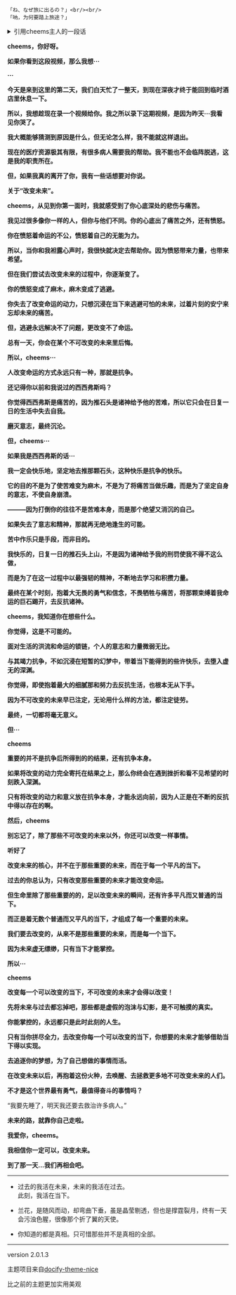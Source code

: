 ><div style="font-size: 20px;color:rgba(44, 105, 169, 0.69);font-weight:bold;">
    「ね、なぜ旅に出るの？」<br/><br/>
    「呐，为何要踏上旅途？」
</div>

<details>
<summary>引用cheems主人的一段话</summary>

    “不要难过，请记住巴尔茨带给世界的欢乐。”
 
    “一只脸圆圆的笑脸连接着你我他的柴犬，他在大流行病期间帮助了很多人，
    也给你们很多人带来了很多欢乐，但现在它的任务已经完成。”

    “我相信他在天空自由奔跑，和他的新朋友吃了很多美食。他会永远在我心里。”

    “我希望他能继续把欢乐带给网络世界的每个人，这是我唯一谦卑的要求。”

</details>


**cheems，你好呀。**

**如果你看到这段视频，那么我想···**

**···**

**今天是来到这里的第二天，我们白天忙了一整天，到现在深夜才终于能回到临时酒店里休息一下。**

**所以，我想趁现在录一个视频给你。我之所以录下这期视频，是因为昨天···我看见你哭了。**

**我大概能够猜测到原因是什么，但无论怎么样，我不能就这样退出。**

**现在的医疗资源极其有限，有很多病人需要我的帮助。我不能也不会临阵脱逃，这是我的职责所在。**

**但，如果我真的离开了你，我有一些话想要对你说。**

**关于“改变未来”。**

**cheems，从见到你第一面时，我就感受到了你心底深处的悲伤与痛苦。**

**我见过很多像你一样的人，但你与他们不同。你的心底出了痛苦之外，还有愤怒。**

**你在愤怒着命运的不公，愤怒着自己的无能为力。**

**所以，当你和我袒露心声时，我很快就决定去帮助你。因为愤怒带来力量，也带来希望。**

**但在我们尝试去改变未来的过程中，你逐渐变了。**

**你的愤怒变成了麻木，麻木变成了逃避。**

**你失去了改变命运的动力，只想沉浸在当下来逃避可怕的未来，过着片刻的安宁来忘却未来的痛苦。**

**但，逃避永远解决不了问题，更改变不了命运。**

**总有一天，你会在某个不可改变的未来里后悔。**

**所以，cheems···**

**人改变命运的方式永远只有一种，那就是抗争。**

**还记得你以前和我说过的西西弗斯吗？**

**你觉得西西弗斯是痛苦的，因为推石头是诸神给予他的苦难，所以它只会在日复一日的生活中失去自我。**

**磨灭意志，最终沉沦。**

**但，cheems···**

**如果我是西西弗斯的话···**

**我一定会快乐地，坚定地去推那颗石头，这种快乐是抗争的快乐。**

**它的目的不是为了使苦难变为麻木，不是为了将痛苦当做乐趣，而是为了坚定自身的意志，不使自身崩溃。**

**———因为打倒你的往往不是苦难本身，而是那个绝望又消沉的自己。**

**如果失去了意志和精神，那就再无绝地逢生的可能。**

**苦中作乐只是手段，而非目的。**

**我快乐的，日复一日的推石头上山，不是因为诸神给予我的刑罚使我不得不这么做，**

**而是为了在这一过程中以最强韧的精神，不断地去学习和积攒力量。**

**最终在某个时刻，抱着大无畏的勇气和信念，不畏牺牲与痛苦，将那颗束缚着我命运的巨石踢开，去反抗诸神。**

**cheems，我知道你在想些什么。**

**你觉得，这是不可能的。**

**面对生活的洪流和命运的锁链，个人的意志和力量微弱无比。**

**与其竭力抗争，不如沉浸在短暂的幻梦中，带着当下能得到的些许快乐，去堕入虚无的深渊。**

**你觉得，即使抱着最大的细腻那和努力去反抗生活，也根本无从下手。**

**因为不可改变的未来早已注定，无论用什么样的方法，都注定徒劳。**

**最终，一切都将毫无意义。**

**但···**

**cheems**

**重要的并不是抗争后所得到的的结果，还有抗争本身。**

**如果将改变的动力完全寄托在结果之上，那么你终会在遇到挫折和看不见希望的时刻跌入深渊。**

**只有将改变的动力和意义放在抗争本身，才能永远向前，因为人正是在不断的反抗中得以存在的啊。**

**然后，cheems**

**别忘记了，除了那些不可改变的未来以外，你还可以改变一样事情。**

**听好了**

**改变未来的核心，并不在于那些重要的未来，而在于每一个平凡的当下。**

**过去的你总认为，只有改变那些重要的未来才能改变命运。**

**但生命里除了那些重要的的，足以改变未来的瞬间，还有许多平凡而又普通的当下。**

**而正是着无数个普通而又平凡的当下，才组成了每一个重要的未来。**

**我们要去改变的，从来不是那些重要的未来，而是每一个当下。**

**因为未来虚无缥缈，只有当下才能掌控。**

**所以···**

**cheems**

**改变每一个可以改变的当下，不可改变的未来才会得以改变！**

**先将未来与过去都忘掉吧，那些都是虚假的泡沫与幻影，是不可触摸的真实。**

**你能掌控的，永远都只是此时此刻的人生。**

**只有当你拼尽全力，去改变你每一个可以改变的当下，你想要的未来才能够借助当下得以实现。**

**去追逐你的梦想，为了自己想做的事情而活。**

**在改变未来以后，再抱着这份火种，去唤醒、去拯救更多地不可改变未来的人们。**

**不才是这个世界最有勇气，最值得奋斗的事情吗？**

<p class="text">“我要先睡了，明天我还要去救治许多病人。”</p>

**未来的路，就靠你自己走啦。**

**我爱你，cheems。**

**我相信你一定可以，改变未来。**

**到了那一天...我们再相会吧。**

---

* <p class="text">
    过去的我活在未来，未来的我活在过去。</br>
    此刻，我活在当下。
</p>

* <p class="text">兰花，是随风而动，却弯曲下垂，虽是晶莹剔透，但也是撑霆裂月，终有一天会污浊色腥，很像那个折了翼的天使。</p>


* <p class="text">你知道的都是真相。只可惜那些并不是真相的全部。</p>

---
version 2.0.1.3


主题项目来自[docify-theme-nice](https://github.com/sweetwisdom/docify-theme-nice)

比之前的主题更加实用美观

